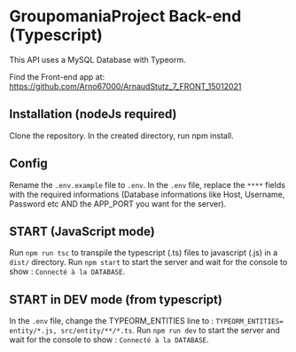 # GroupomaniaProject Back-end (Typescript)

This API uses a MySQL Database with Typeorm. 

Find the Front-end app at: https://github.com/Arno67000/ArnaudStutz_7_FRONT_15012021


## Installation (nodeJs required)

Clone the repository.
In the created directory, run npm install.

## Config

Rename the `.env.example` file to `.env`.
In the `.env` file, replace the `****` fields with the required informations (Database informations like Host, Username, Password etc AND the APP_PORT you want for the server).

## START (JavaScript mode)

Run `npm run tsc` to transpile the typescript (.ts) files to javascript (.js) in a `dist/` directory.
Run `npm start` to start the server and wait for the console to show : `Connecté à la DATABASE`.

## START in DEV mode (from typescript)

In the `.env` file, change the TYPEORM_ENTITIES line to : `TYPEORM_ENTITIES= entity/*.js, src/entity/**/*.ts`. 
Run `npm run dev` to start the server and wait for the console to show : `Connecté à la DATABASE`.
